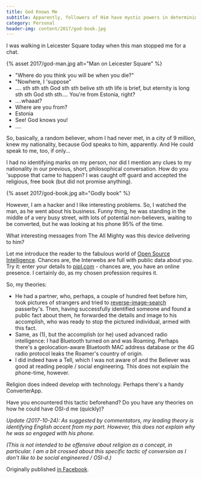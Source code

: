 ```yaml
---
title: God Knows Me
subtitle: Apparently, followers of Him have mystic powers in determining facts about me
category: Personal
header-img: content/2017/god-book.jpg
---
```


I was walking in Leicester Square today when this man stopped me for a chat.

{% asset 2017/god-man.jpg alt="Man on Leicester Square" %}

- "Where do you think you will be when you die?"
- "Nowhere, I 'suppose"
- .... sth sth sth God sth sth belive sth sth life is brief, but eternity is long sth sth God sth sth.... You're from Estonia, right?
- ....whaaat?
- Where are you from?
- Estonia
- See! God knows you!
- ....

So, basically, a random believer, whom I had never met, in a city of 9 million, knew my nationality, because God speaks to him, apparently. And He could speak to me, too, if only...

I had no identifying marks on my person, nor did I mention any clues to my nationality in our previous, short, philosophical conversation.
How do you 'suppose that came to happen? I was caught off guard and accepted the religious, free book (but did not promise anything).

{% asset 2017/god-book.jpg alt="Godly book" %}

However, I am a hacker and I like interesting problems. So, I watched the man, as he went about his business. Funny thing, he was standing in the middle of a very busy street, with lots of potential non-believers, waiting to be converted, but he was looking at his phone 95% of the time.

What interesting messages from The All Mighty was this device delivering to him?

Let me introduce the reader to the fabulous world of [Open Source Intelligence](https://en.wikipedia.org/wiki/Open-source_intelligence).
Chances are, the Interwebs are full with public data about you. Try it: enter your details to [pipl.com](https://pipl.com) - chances are, you have an online presence. I certainly do, as my chosen profession requires it.

So, my theories:

- He had a partner, who, perhaps, a couple of hundred feet before him, took pictures of strangers and tried to [reverse-image-search](https://tineye.com/) passerby's. Then, having successfully identified someone and found a public fact about them, he forwarded the details and image to his accomplish, who was ready to stop the pictured individual, armed with this fact.
- Same, as (1), but the accomplish (or he) used advanced radio intelligence: I had Bluetooth turned on and was Roaming. Perhaps there's a geolocation-aware Bluetooth MAC address database or the 4G radio protocol leaks the Roamer's country of origin.
- I did indeed have a Tell, which I was not aware of and the Believer was good at reading people / social engineering. This does not explain the phone-time, however.

Religion does indeed develop with technology. Perhaps there's a handy ConverterApp.

Have you encountered this tactic beforehand? Do you have any theories on how he could have OSI-d me (quickly)?

*Update (2017-10-24): As suggested by commentators, my leading theory is identifying English accent from my part. However, this does not explain why he was so engaged with his phone.*

_(This is not intended to be offensive about religion as a concept, in particular. I am a bit crossed about this specific tactic of conversion as I don't like to be social engineered / OSI-d.)_

Originally published [in Facebook](https://www.facebook.com/SQrooted/posts/1608919172462876?pnref=story).
